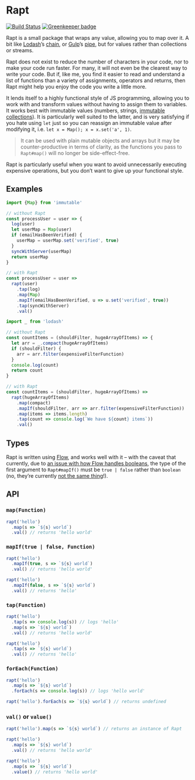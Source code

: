 # Rapt

[![Build Status](https://travis-ci.org/Leeds-eBooks/rapt.svg?branch=master)](https://travis-ci.org/Leeds-eBooks/rapt)
[![Greenkeeper badge](https://badges.greenkeeper.io/Leeds-eBooks/rapt.svg)](https://greenkeeper.io/)

Rapt is a small package that wraps any value, allowing you to map over it. A bit like [Lodash](https://lodash.com/)’s [chain](https://lodash.com/docs/4.17.5#chain), or [Gulp](https://gulpjs.com/)’s [pipe](https://github.com/gulpjs/gulp/blob/v3.9.1/docs/API.md), but for values rather than collections or streams.

Rapt does not exist to reduce the number of characters in your code, nor to make your code run faster. For many, it will not even be the clearest way to write your code. But if, like me, you find it easier to read and understand a list of functions than a variety of assignments, operators and returns, then Rapt might help you enjoy the code you write a little more.

It lends itself to a highly functional style of JS programming, allowing you to work with and transform values without having to assign them to variables. It works best with immutable values (numbers, strings, [immutable collections](https://facebook.github.io/immutable-js/)). It is particularly well suited to the latter, and is very satisfying if you hate using `let` just so you can reassign an immutable value after modifying it, i.e. `let x = Map(); x = x.set('a', 1)`.

> It can be used with plain mutable objects and arrays but it may be counter-productive in terms of clarity, as the functions you pass to `Rapt#map()` will no longer be side-effect-free.

Rapt is particularly useful when you want to avoid unnecessarily executing expensive operations, but you don’t want to give up your functional style.

## Examples

```js
import {Map} from 'immutable'

// without Rapt
const processUser = user => {
  log(user)
  let userMap = Map(user)
  if (emailHasBeenVerified) {
    userMap = userMap.set('verified', true)
  }
  syncWithServer(userMap)
  return userMap
}

// with Rapt
const processUser = user =>
  rapt(user)
    .tap(log)
    .map(Map)
    .mapIf(emailHasBeenVerified, u => u.set('verified', true))
    .tap(syncWithServer)
    .val()
```

```js
import _ from 'lodash'

// without Rapt
const countItems = (shouldFilter, hugeArrayOfItems) => {
  let arr = _.compact(hugeArrayOfItems)
  if (shouldFilter) {
    arr = arr.filter(expensiveFilterFunction)
  }
  console.log(count)
  return count
}

// with Rapt
const countItems = (shouldFilter, hugeArrayOfItems) =>
  rapt(hugeArrayOfItems)
    .map(compact)
    .mapIf(shouldFilter, arr => arr.filter(expensiveFilterFunction))
    .map(items => items.length)
    .tap(count => console.log(`We have ${count} items`))
    .val()
```

## Types

Rapt is written using [Flow](https://flow.org/), and works well with it – with the caveat that currently, due to [an issue with how Flow handles booleans](https://github.com/facebook/flow/issues/4196), the type of the first argument to `Rapt#mapIf()` must be `true | false` rather than `boolean` (no, they’re currently [not the same thing](https://github.com/facebook/flow/issues/4196)!).

## API

### `map(Function)`

```js
rapt('hello')
  .map(s => `${s} world`)
  .val() // returns 'hello world'
```

### `mapIf(true | false, Function)`

```js
rapt('hello')
  .mapIf(true, s => `${s} world`)
  .val() // returns 'hello world'

rapt('hello')
  .mapIf(false, s => `${s} world`)
  .val() // returns 'hello'
```

### `tap(Function)`

```js
rapt('hello')
  .tap(s => console.log(s)) // logs 'hello'
  .map(s => `${s} world`)
  .val() // returns 'hello world'

rapt('hello')
  .tap(s => `${s} world`)
  .val() // returns 'hello'
```

### `forEach(Function)`

```js
rapt('hello')
  .map(s => `${s} world`)
  .forEach(s => console.log(s)) // logs 'hello world'

rapt('hello').forEach(s => `${s} world`) // returns undefined
```

### `val()` or `value()`

```js
rapt('hello').map(s => `${s} world`) // returns an instance of Rapt

rapt('hello')
  .map(s => `${s} world`)
  .val() // returns 'hello world'

rapt('hello')
  .map(s => `${s} world`)
  .value() // returns 'hello world'
```
